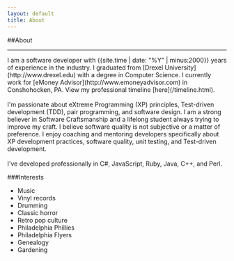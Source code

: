 ```yaml
---
layout: default
title: About
---
```

##About
<hr/>
I am a software developer with {{site.time | date: "%Y" | minus:2000}}  years of experience in the industry. I graduated from [Drexel University](http://www.drexel.edu) with a degree in Computer Science. I currently work for [eMoney Advisor](http://www.emoneyadvisor.com) in Conshohocken, PA. View my professional timeline [here](/timeline.html).
<br/><br/>
I'm passionate about eXtreme Programming (XP) principles, Test-driven development (TDD), pair programming, and software design. I am a strong believer in Software Craftsmanship and a lifelong student always trying to improve my craft. I believe software quality is not subjective or a matter of preference. 
I enjoy coaching and mentoring developers specifically about XP development practices, software quality, unit testing, and Test-driven development.
<br/><br/>
I've developed professionally in C#, JavaScript, Ruby, Java, C++, and Perl.

###Interests
* Music
* Vinyl records
* Drumming
* Classic horror
* Retro pop culture
* Philadelphia Phillies
* Philadelphia Flyers
* Genealogy
* Gardening
